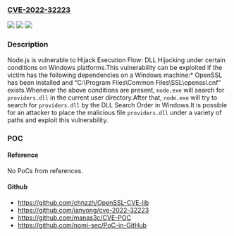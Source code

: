 ### [CVE-2022-32223](https://cve.mitre.org/cgi-bin/cvename.cgi?name=CVE-2022-32223)
![](https://img.shields.io/static/v1?label=Product&message=https%3A%2F%2Fgithub.com%2Fnodejs%2Fnode&color=blue)
![](https://img.shields.io/static/v1?label=Version&message=n%2Fa&color=blue)
![](https://img.shields.io/static/v1?label=Vulnerability&message=Uncontrolled%20Search%20Path%20Element%20(CWE-427)&color=brighgreen)

### Description

Node.js is vulnerable to Hijack Execution Flow: DLL Hijacking under certain conditions on Windows platforms.This vulnerability can be exploited if the victim has the following dependencies on a Windows machine:* OpenSSL has been installed and “C:\Program Files\Common Files\SSL\openssl.cnf” exists.Whenever the above conditions are present, `node.exe` will search for `providers.dll` in the current user directory.After that, `node.exe` will try to search for `providers.dll` by the DLL Search Order in Windows.It is possible for an attacker to place the malicious file `providers.dll` under a variety of paths and exploit this vulnerability.

### POC

#### Reference
No PoCs from references.

#### Github
- https://github.com/chnzzh/OpenSSL-CVE-lib
- https://github.com/ianyong/cve-2022-32223
- https://github.com/manas3c/CVE-POC
- https://github.com/nomi-sec/PoC-in-GitHub


